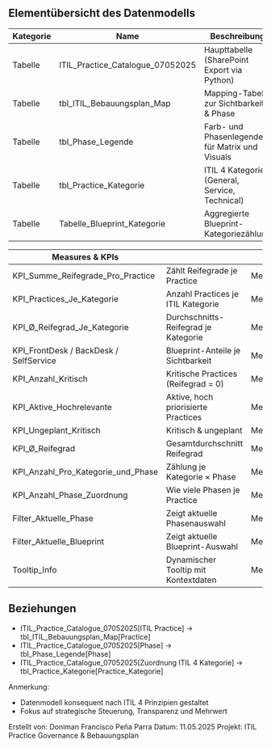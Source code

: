 Elementübersicht des Datenmodells
----------------------------------

| Kategorie           | Name                             | Beschreibung                                           | Typ         |
|---------------------|----------------------------------|--------------------------------------------------------|-------------|
| Tabelle             | ITIL_Practice_Catalogue_07052025 | Haupttabelle (SharePoint Export via Python)           | Tabelle     |
| Tabelle             | tbl_ITIL_Bebauungsplan_Map       | Mapping-Tabelle zur Sichtbarkeit & Phase              | Tabelle     |
| Tabelle             | tbl_Phase_Legende                | Farb- und Phasenlegende für Matrix und Visuals        | Tabelle     |
| Tabelle             | tbl_Practice_Kategorie           | ITIL 4 Kategorien (General, Service, Technical)       | Tabelle     |
| Tabelle             | Tabelle_Blueprint_Kategorie      | Aggregierte Blueprint-Kategoriezählung                | Tabelle     |

| Measures & KPIs     |                                  |                      |             |
|---------------------|----------------------------------|----------------------|-------------|
| KPI_Summe_Reifegrade_Pro_Practice | Zählt Reifegrade je Practice              | Measure     |
| KPI_Practices_Je_Kategorie       | Anzahl Practices je ITIL Kategorie        | Measure     |
| KPI_Ø_Reifegrad_Je_Kategorie     | Durchschnitts-Reifegrad je Kategorie      | Measure     |
| KPI_FrontDesk / BackDesk / SelfService | Blueprint-Anteile je Sichtbarkeit    | Measure     |
| KPI_Anzahl_Kritisch              | Kritische Practices (Reifegrad = 0)       | Measure     |
| KPI_Aktive_Hochrelevante         | Aktive, hoch priorisierte Practices       | Measure     |
| KPI_Ungeplant_Kritisch           | Kritisch & ungeplant                      | Measure     |
| KPI_Ø_Reifegrad                  | Gesamtdurchschnitt Reifegrad              | Measure     |
| KPI_Anzahl_Pro_Kategorie_und_Phase | Zählung je Kategorie × Phase           | Measure     |
| KPI_Anzahl_Phase_Zuordnung       | Wie viele Phasen je Practice              | Measure     |
| Filter_Aktuelle_Phase            | Zeigt aktuelle Phasenauswahl              | Measure     |
| Filter_Aktuelle_Blueprint        | Zeigt aktuelle Blueprint-Auswahl          | Measure     |
| Tooltip_Info                     | Dynamischer Tooltip mit Kontextdaten      | Measure     |

Beziehungen
-----------
- ITIL_Practice_Catalogue_07052025[ITIL Practice] → tbl_ITIL_Bebauungsplan_Map[Practice]
- ITIL_Practice_Catalogue_07052025[Phase] → tbl_Phase_Legende[Phase]
- ITIL_Practice_Catalogue_07052025[Zuordnung ITIL 4 Kategorie] → tbl_Practice_Kategorie[Practice_Kategorie]

Anmerkung:
- Datenmodell konsequent nach ITIL 4 Prinzipien gestaltet
- Fokus auf strategische Steuerung, Transparenz und Mehrwert

Erstellt von: Doniman Francisco Peña Parra
Datum: 11.05.2025
Projekt: ITIL Practice Governance & Bebauungsplan
